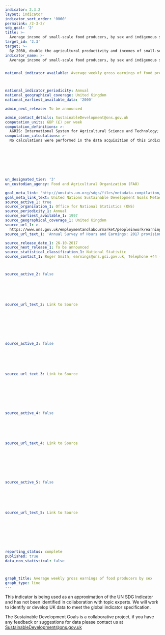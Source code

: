 ```yaml
---
indicator: 2.3.2
layout: indicator
indicator_sort_order: '0060'
permalink: /2-3-2/
sdg_goal: '2'
title: >-
  Average income of small-scale food producers, by sex and indigenous status
target_id: '2.3'
target: >-
  By 2030, double the agricultural productivity and incomes of small-scale food producers, in particular women, indigenous peoples, family farmers, pastoralists and fishers, including through secure and equal access to land, other productive resources and inputs, knowledge, financial services, markets and opportunities for value addition and non-farm employment
indicator_name: >-
  Average income of small-scale food producers, by sex and indigenous status


national_indicator_available: Average weekly gross earnings of food producers by sex



national_indicator_periodicity: Annual
national_geographical_coverage: United Kingdom
national_earliest_available_data: '2000'

admin_next_release: To be announced

admin_contact_details: SustainableDevelopment@ons.gov.uk
computation_units: GBP (£) per week
computation_definitions: >-
  AGRIS: International System for Agricultural Science and Technology; CAP: Common Agriculture Policy; IAEG:  Inter-Agency and Expert Group; IFAD: International Fund for Agricultural Development. Food production industries are defined using Standard Industrial Classification 2003 (SIC03) from 2000 to 2008 and Standard Industrial Classification 2007 (SIC07) from 2008 onwards. SIC03: SIC division 01 and 05 are used. SIC07: SIC division 01 and 03 are used. Low pay is defined as the value that is two-thirds of median hourly earnings and high pay is defined as the value that is 1.5 times median hourly earnings. For example, median hourly earnings for full-time employees in 2017 is £14.00, therefore low pay employees are considered to be anyone earning below two-thirds of £14.00, which is £9.33 and high pay full-time employees are those earning anything above 1.5 times £14.00, which is £21.00.
computation_calculations: >-
  No calculations were performed in the data acquisition of this indicator as appropriate data was readily available in the final format specified by this indicator. For insight into the details of potential calculations please refer to the original source metadata or source contact.








un_designated_tier: '3'
un_custodian_agency: Food and Agricultural Organization (FAO)

goal_meta_link: 'http://unstats.un.org/sdgs/files/metadata-compilation/Metadata-Goal-2.pdf'
goal_meta_link_text: United Nations Sustainable Development Goals Metadata (PDF 4.0 MB)
source_active_1: true
source_organisation_1: Office for National Statistics (ONS)
source_periodicity_1: Annual  
source_earliest_available_1: 1997
source_geographical_coverage_1: United Kingdom
source_url_1: >-
  https://www.ons.gov.uk/employmentandlabourmarket/peopleinwork/earningsandworkinghours/bulletins/annualsurveyofhoursandearnings/2017provisionaland2016revisedresults
source_url_text_1: 'Annual Survey of Hours and Earnings: 2017 provisional and 2016 revised results'

source_release_date_1: 26-10-2017
source_next_release_1: To be announced
source_statistical_classification_1: National Statistic
source_contact_1: Roger Smith, earnings@ons.gsi.gov.uk, Telephone +44 (0)1633 45 6120



source_active_2: false






source_url_text_2: Link to Source








source_active_3: false






source_url_text_3: Link to Source








source_active_4: false






source_url_text_4: Link to Source








source_active_5: false






source_url_text_5: Link to Source








reporting_status: complete
published: true
data_non_statistical: false



graph_title: Average weekly gross earnings of food producers by sex
graph_type: line
---
```

This indicator is being used as an approximation of the UN SDG Indicator and has not been identified in collaboration with topic experts. We will work to identify or develop UK data to meet the global indicator specification.
  
The Sustainable Development Goals is a collaborative project, if you have any feedback or suggestions for data please contact us at <SustainableDevelopment@ons.gov.uk>


